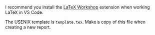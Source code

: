 I recommend you install the [LaTeX Workshop](https://marketplace.visualstudio.com/items?itemName=James-Yu.latex-workshop) extension when working LaTeX in VS Code.

The USENIX template is `template.tex`. Make a copy of this file when creating a new report.

